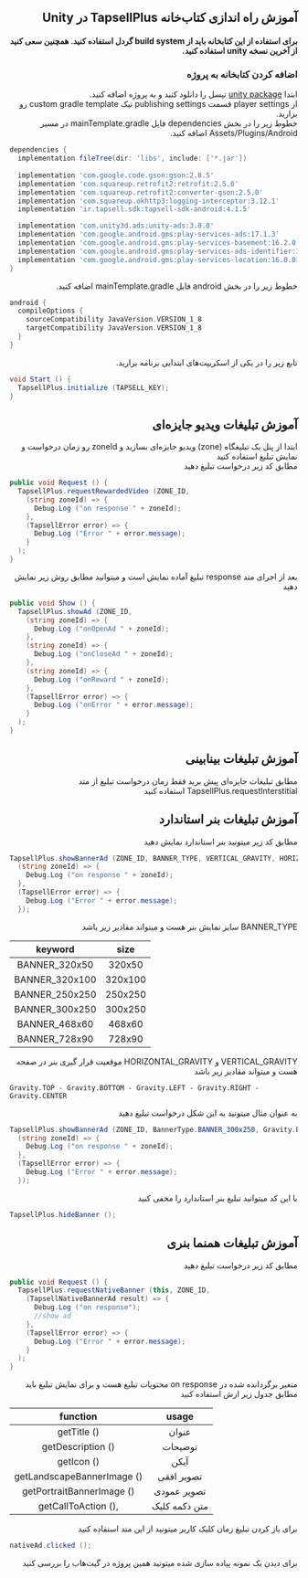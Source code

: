 

## <div dir="rtl">آموزش راه اندازی کتاب‌خانه TapsellPlus در Unity</div>

#### <div dir="rtl">برای استفاده از این کتابخانه باید از build system گردل استفاده کنید. همچنین سعی کنید از آخرین نسخه unity استفاده کنید.</div>

### <div dir="rtl">اضافه کردن کتابخانه به پروژه</div>

<div dir="rtl">ابتدا <a href="https://storage.backtory.com/tapsell-server/sdk/tapsellplus/unity/tapsellPlus-v0.0.2.1.unitypackage">unity package</a> تپسل را دانلود کنید و به پروژه اضافه کنید.</div>


<div dir="rtl">از player settings قسمت publishing settings تیک custom gradle template رو بزارید.</div>
<div dir="rtl">خطوط زیر را در بخش dependencies فایل mainTemplate.gradle در مسیر Assets/Plugins/Android اضافه کنید.</div>

```gradle
dependencies {
  implementation fileTree(dir: 'libs', include: ['*.jar'])
    
  implementation 'com.google.code.gson:gson:2.8.5'
  implementation 'com.squareup.retrofit2:retrofit:2.5.0'
  implementation 'com.squareup.retrofit2:converter-gson:2.5.0'
  implementation 'com.squareup.okhttp3:logging-interceptor:3.12.1'
  implementation 'ir.tapsell.sdk:tapsell-sdk-android:4.1.5'

  implementation 'com.unity3d.ads:unity-ads:3.0.0'
  implementation 'com.google.android.gms:play-services-ads:17.1.3'
  implementation 'com.google.android.gms:play-services-basement:16.2.0'
  implementation 'com.google.android.gms:play-services-ads-identifier:16.0.0'
  implementation 'com.google.android.gms:play-services-location:16.0.0'
}
```

<div dir="rtl">خطوط زیر را در بخش android فایل mainTemplate.gradle اضافه کنید.</div>

```gradle
android {
  compileOptions {
    sourceCompatibility JavaVersion.VERSION_1_8
    targetCompatibility JavaVersion.VERSION_1_8
  }
}
```

<div dir="rtl">تابع زیر را در یکی از اسکریپت‌های ابتدایی برنامه بزارید.</div>

```cs
void Start () {
  TapsellPlus.initialize (TAPSELL_KEY);
}
```

## <div dir="rtl">آموزش تبلیغات ویدیو جایزه‌ای</div>

<div dir="rtl">ابتدا از پنل یک تبلیغگاه (zone) ویدیو جایزه‌ای بسازید و zoneId رو زمان درخواست و نمایش تبلیغ استفاده کنید</div>

<div dir="rtl">مطابق کد زیر درخواست تبلیغ دهید</div>

```cs
public void Request () {
  TapsellPlus.requestRewardedVideo (ZONE_ID,
    (string zoneId) => {
      Debug.Log ("on response " + zoneId);
    },
    (TapsellError error) => {
      Debug.Log ("Error " + error.message);
    }
  );
}
```

<div dir="rtl">بعد از اجرای متد response تبلیغ آماده نمایش است و میتوانید مطابق روش زیر نمایش دهید</div>

```cs
public void Show () {
  TapsellPlus.showAd (ZONE_ID,
    (string zoneId) => {
      Debug.Log ("onOpenAd " + zoneId);
    },
    (string zoneId) => {
      Debug.Log ("onCloseAd " + zoneId);
    },
    (string zoneId) => {
      Debug.Log ("onReward " + zoneId);
    },
    (TapsellError error) => {
      Debug.Log ("onError " + error.message);
    }
  );
}
```

## <div dir="rtl">آموزش تبلیغات بینابینی</div>

<div dir="rtl">مطابق تبلیغات جایزه‌ای پیش برید فقط زمان درخواست تبلیغ از متد TapsellPlus.requestInterstitial استفاده کنید</div>


## <div dir="rtl">آموزش تبلیغات بنر استاندارد</div>

<div dir="rtl">مطابق کد زیر میتونید بنر استاندارد نمایش دهید</div>

```cs
TapsellPlus.showBannerAd (ZONE_ID, BANNER_TYPE, VERTICAL_GRAVITY, HORIZONTAL_GRAVITY,
  (string zoneId) => {
    Debug.Log ("on response " + zoneId);
  },
  (TapsellError error) => {
    Debug.Log ("Error " + error.message);
  });
```

<div dir="rtl">BANNER_TYPE سایز نمایش بنر هست و میتواند مقادیر زیر باشد</div>

|     keyword    |   size  |
|:--------------:|:-------:|
|  BANNER_320x50 |  320x50 |
| BANNER_320x100 | 320x100 |
| BANNER_250x250 | 250x250 |
| BANNER_300x250 | 300x250 |
|  BANNER_468x60 |  468x60 |
|  BANNER_728x90 |  728x90 |


<div dir="rtl">VERTICAL_GRAVITY و HORIZONTAL_GRAVITY موقعیت قرار گیری بنر در صفحه هست و میتواند مقادیر زیر باشد</div>

```
Gravity.TOP - Gravity.BOTTOM - Gravity.LEFT - Gravity.RIGHT - Gravity.CENTER
```

<div dir="rtl">به عنوان مثال میتونید به این شکل درخواست تبلیغ دهید</div>

```cs
TapsellPlus.showBannerAd (ZONE_ID, BannerType.BANNER_300x250, Gravity.BOTTOM, Gravity.CENTER,
  (string zoneId) => {
    Debug.Log ("on response " + zoneId);
  },
  (TapsellError error) => {
    Debug.Log ("Error " + error.message);
  });
```

<div dir="rtl">با این کد میتوانید تبلیغ بنر استاندارد را مخفی کنید</div>

```cs
TapsellPlus.hideBanner ();
```

## <div dir="rtl">آموزش تبلیغات همنما بنری</div>

<div dir="rtl">مطابق کد زیر درخواست تبلیغ دهید</div>

```cs
public void Request () {
  TapsellPlus.requestNativeBanner (this, ZONE_ID,
    (TapsellNativeBannerAd result) => {
      Debug.Log ("on response");
      //show ad
    },
    (TapsellError error) => {
      Debug.Log ("Error " + error.message);
    }
  );
}
```

<div dir="rtl">متغیر برگردانده شده در on response محتویات تبلیغ هست و برای نمایش تبلیغ باید مطابق جدول زیر ازش استفاده کنید</div>

|           function          |     usage     |
|:---------------------------:|:-------------:|
|         getTitle  ()        |     عنوان     |
|      getDescription  ()     |    توضیحات    |
|         getIcon  ()         |      آیکن     |
| getLandscapeBannerImage  () |   تصویر افقی  |
|  getPortraitBannerImage  () |  تصویر عمودی  |
|     getCallToAction  (),    | متن دکمه کلیک |

<div dir="rtl">برای باز کردن تبلیغ زمان کلیک کاربر میتونید از این متد استفاده کنید</div>

```cs
nativeAd.clicked ();
```

<div dir="rtl">برای دیدن یک نمونه پیاده سازی شده میتونید همین پروژه در گیت‌هاب را بررسی کنید</div>
